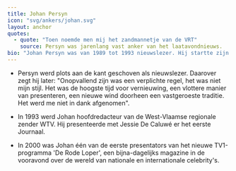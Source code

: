 ```yaml
---
title: Johan Persyn
icon: "svg/ankers/johan.svg"
layout: anchor
quotes:
  - quote: "Toen noemde men mij het zandmannetje van de VRT"
    source: Persyn was jarenlang vast anker van het laatavondnieuws.
bio: "Johan Persyn was van 1989 tot 1993 nieuwslezer. Hij startte zijn loopbaan in 1982 als regisseur-omroeper bij Radio 1, stapte over naar de sportredactie van de VRT-radio om uiteindelijk in 1984 als radiojournalist bij de openbare omroep te belanden. In 1989 kwam de overstap naar de televisiejournalistiek. Aanvankelijk als journalist bij de televisienieuwsdienst van de VRT, later als vast anker van het laatavondnieuws."
---
```


* Persyn werd plots aan de kant geschoven als nieuwslezer. Daarover zegt hij later: "Onopvallend zijn was een verplichte regel, het was niet mijn stijl. Het was de hoogste tijd voor vernieuwing, een vlottere manier van presenteren, een nieuwe wind doorheen een vastgeroeste traditie. Het werd me niet in dank afgenomen".

* In 1993 werd Johan hoofdredacteur van de West-Vlaamse regionale zender WTV. Hij presenteerde met Jessie De Caluwé er het eerste Journaal.

* In 2000 was Johan één van de eerste presentators van het nieuwe TV1-programma 'De Rode Loper', een bijna-dagelijks magazine in de vooravond over de wereld van nationale en internationale celebrity's.
